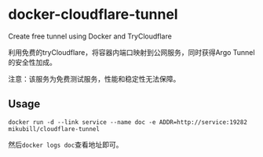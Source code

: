 # docker-cloudflare-tunnel

Create free tunnel using Docker and TryCloudflare

利用免费的tryCloudflare，将容器内端口映射到公网服务，同时获得Argo Tunnel的安全性加成。

注意：该服务为免费测试服务，性能和稳定性无法保障。

## Usage

```docker
docker run -d --link service --name doc -e ADDR=http://service:19282 mikubill/cloudflare-tunnel
```

然后`docker logs doc`查看地址即可。
